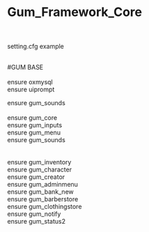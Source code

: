 # Gum_Framework_Core</br></br>

setting.cfg example</br></br>

#GUM BASE</br></br>
ensure oxmysql</br>
ensure uiprompt</br>

ensure gum_sounds</br></br>
ensure gum_core</br>
ensure gum_inputs</br>
ensure gum_menu</br>
ensure gum_sounds</br>
</br></br>
ensure gum_inventory</br>
ensure gum_character</br>
ensure gum_creator</br>
ensure gum_adminmenu</br>
ensure gum_bank_new</br>
ensure gum_barberstore</br>
ensure gum_clothingstore</br>
ensure gum_notify</br>
ensure gum_status2</br>
